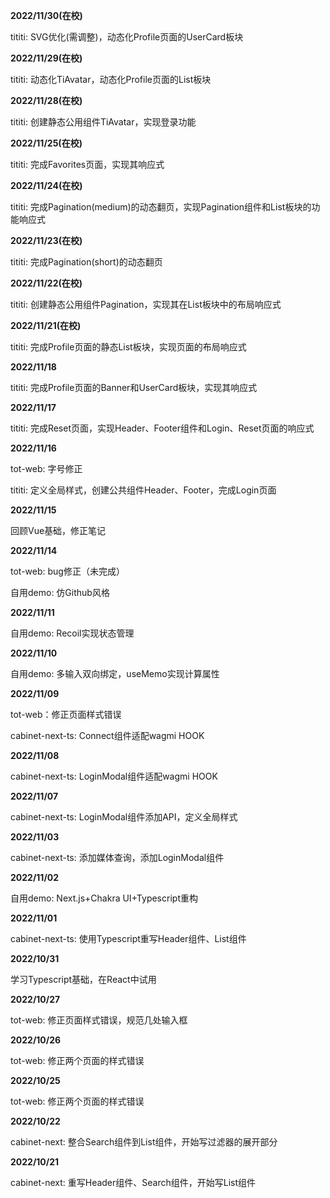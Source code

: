**2022/11/30(在校)**

tititi: SVG优化(需调整)，动态化Profile页面的UserCard板块

**2022/11/29(在校)**

tititi: 动态化TiAvatar，动态化Profile页面的List板块

**2022/11/28(在校)**

tititi: 创建静态公用组件TiAvatar，实现登录功能

**2022/11/25(在校)**

tititi: 完成Favorites页面，实现其响应式

**2022/11/24(在校)**

tititi: 完成Pagination(medium)的动态翻页，实现Pagination组件和List板块的功能响应式

**2022/11/23(在校)**

tititi: 完成Pagination(short)的动态翻页

**2022/11/22(在校)**

tititi: 创建静态公用组件Pagination，实现其在List板块中的布局响应式

**2022/11/21(在校)**

tititi: 完成Profile页面的静态List板块，实现页面的布局响应式

**2022/11/18**

tititi: 完成Profile页面的Banner和UserCard板块，实现其响应式

**2022/11/17**

tititi: 完成Reset页面，实现Header、Footer组件和Login、Reset页面的响应式

**2022/11/16**

tot-web: 字号修正

tititi: 定义全局样式，创建公共组件Header、Footer，完成Login页面

**2022/11/15**

回顾Vue基础，修正笔记

**2022/11/14**

tot-web: bug修正（未完成）

自用demo: 仿Github风格

**2022/11/11**

自用demo: Recoil实现状态管理

**2022/11/10**

自用demo: 多输入双向绑定，useMemo实现计算属性

**2022/11/09**

tot-web：修正页面样式错误

cabinet-next-ts: Connect组件适配wagmi HOOK

**2022/11/08**

cabinet-next-ts: LoginModal组件适配wagmi HOOK

**2022/11/07**

cabinet-next-ts: LoginModal组件添加API，定义全局样式

**2022/11/03**

cabinet-next-ts: 添加媒体查询，添加LoginModal组件

**2022/11/02**

自用demo: Next.js+Chakra UI+Typescript重构

**2022/11/01**

cabinet-next-ts: 使用Typescript重写Header组件、List组件



**2022/10/31**

学习Typescript基础，在React中试用

**2022/10/27**

tot-web: 修正页面样式错误，规范几处输入框

**2022/10/26**

tot-web: 修正两个页面的样式错误

**2022/10/25**

tot-web: 修正两个页面的样式错误

**2022/10/22**

cabinet-next: 整合Search组件到List组件，开始写过滤器的展开部分

**2022/10/21**

cabinet-next: 重写Header组件、Search组件，开始写List组件
